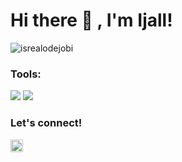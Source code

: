 # <summary><strong>Hi there :wave: , I'm Ijall!</strong></summary>
<p align="left"> <img src="https://komarev.com/ghpvc/?username=Ijaldisini&label=Profile%20views&color=0e75b6&style=flat" alt="isrealodejobi" />
</p>

### <summary><strong>Tools:</strong></summary>
<p>
    <img src="https://img.shields.io/badge/Python-blue?&logo=python&logoColor=yellow" />
    <img src="https://img.shields.io/badge/C%23-239120?&logo=c-sharp&logoColor=white" />
</p>
 
### <summary><strong>Let's connect!</strong></summary>
<a href="https://www.instagram.com/rdtyazall/">
  <img align="left" alt="Goo's Instagram" width="20px" src="https://simpleicons.now.sh/instagram/495f7e" />
</a>
